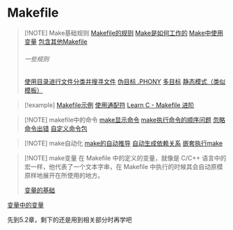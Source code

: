 # Makefile


> [!NOTE] Make基础规则
> [Makefile的规则](../../../files/books/Tools/Makefile.pdf#page=8&selection=97,4,99,3)
> [Make是如何工作的](../../../files/books/Tools/Makefile.pdf#page=10&selection=78,4,80,6)
> [Make中使用变量](../../../files/books/Tools/Makefile.pdf#page=11&selection=0,1,8,5)
> [包含其他Makefile](../../../files/books/Tools/Makefile.pdf#page=14&selection=209,0,213,8)
> ###### 一些规则
> [使用目录进行文件分类并搜寻文件](../../../files/books/Tools/Makefile.pdf#page=20&selection=145,0,147,4)
> [伪目标 .PHONY](../../../files/books/Tools/Makefile.pdf#page=21&selection=167,0,169,3)
> [多目标](../../../files/books/Tools/Makefile.pdf#page=23&selection=23,0,25,3)
> [静态模式（类似模板）](../../../files/books/Tools/Makefile.pdf#page=23&selection=78,0,80,4)

> [!example]
> [Makefile示例](../../../files/books/Tools/Makefile.pdf#page=9&selection=56,0,58,4)
> [使用通配符](../../../files/books/Tools/Makefile.pdf#page=20&selection=60,0,60,15)
> [Learn C - Makefile 进阶](https://wizardforcel.gitbooks.io/lcthw/content/ex28.html)

> [!NOTE] makefile中的命令
> [make显示命令](../../../files/books/Tools/Makefile.pdf#page=28&selection=67,0,69,4)
> [make执行命令的顺序问题](../../../files/books/Tools/Makefile.pdf#page=29&selection=6,0,8,4)
> [忽略命令出错](../../../files/books/Tools/Makefile.pdf#page=29&selection=178,0,185,0)
> [自定义命令包](../../../files/books/Tools/Makefile.pdf#page=32&selection=6,0,8,5)

> [!NOTE] make自动化
> [make的自动推导](../../../files/books/Tools/Makefile.pdf#page=12&selection=8,0,14,4)
> [自动生成依赖关系](../../../files/books/Tools/Makefile.pdf#page=24&selection=168,0,170,7)
> [嵌套执行make](../../../files/books/Tools/Makefile.pdf#page=30&selection=21,0,25,4)

> [!NOTE] make变量
> 在 Makefile 中的定义的变量，就像是 C/C++ 语言中的宏一样，他代表了一个文本字串，在 Makefile 中执行的时候其会自动原模原样地展开在所使用的地方。
> 
> [变量的基础](../../../files/books/Tools/Makefile.pdf#page=34&selection=80,0,82,5)

[变量中的变量](../../../files/books/Tools/Makefile.pdf#page=36&selection=54,0,61,5)

先到5.2章，剩下的还是用到相关部分时再学吧